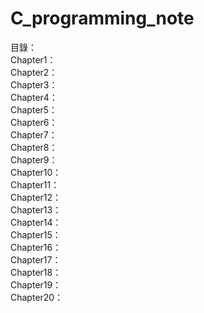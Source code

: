 # C_programming_note
目錄：  
Chapter1：  
Chapter2：  
Chapter3：  
Chapter4：  
Chapter5：  
Chapter6：  
Chapter7：  
Chapter8：  
Chapter9：  
Chapter10：  
Chapter11：  
Chapter12：  
Chapter13：  
Chapter14：  
Chapter15：  
Chapter16：  
Chapter17：  
Chapter18：  
Chapter19：  
Chapter20：  
